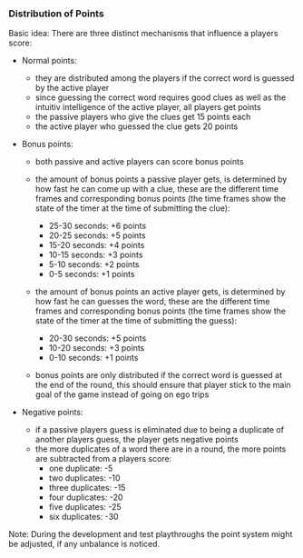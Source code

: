 ### Distribution of Points

Basic idea: There are three distinct mechanisms that influence a players score:

* Normal points:
    * they are distributed among the players if the correct word is guessed by the active player
    * since guessing the correct word requires good clues as well as the intuitiv intelligence of the active player, all players get points
    * the passive players who give the clues get 15 points each
    * the active player who guessed the clue gets 20 points

* Bonus points:
    * both passive and active players can score bonus points
    * the amount of bonus points a passive player gets, is determined by how fast he can come up with a clue, these are the different time frames and corresponding bonus points (the time frames show the state of the timer at the time of submitting the clue):
        * 25-30 seconds: +6 points
        * 20-25 seconds: +5 points
        * 15-20 seconds: +4 points
        * 10-15 seconds: +3 points
        * 5-10 seconds: +2 points
        * 0-5 seconds: +1 points

    * the amount of bonus points an active player gets, is determined by how fast he can guesses the word, these are the different time frames and corresponding bonus points (the time frames show the state of the timer at the time of submitting the guess):
        * 20-30 seconds: +5 points
        * 10-20 seconds: +3 points
        * 0-10 seconds: +1 points
    
    * bonus points are only distributed if the correct word is guessed at the end of the round, this should ensure that player stick to the main goal of the game instead of going on ego trips

* Negative points:
    * if a passive players guess is eliminated due to being a duplicate of another players guess, the player gets negative points
    * the more duplicates of a word there are in a round, the more points are subtracted from a players score:
        * one duplicate: -5
        * two duplicates: -10
        * three duplicates: -15
        * four duplicates: -20
        * five duplicates: -25
        * six duplicates: -30

Note: During the development and test playthroughs the point system might be adjusted, if any unbalance is noticed.

